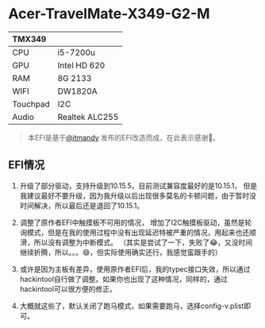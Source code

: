 # Acer-TravelMate-X349-G2-M

| TMX349   |                |
| :------- | --------       |
| CPU      | i5-7200u       |
| GPU      | Intel HD 620   |
| RAM      | 8G 2133        |
| WIFI     | DW1820A        |
| Touchpad | I2C            |
| Audio    | Realtek ALC255 |

> 本EFI是基于[@itmandy](https://github.com/itmandy/Acer-TravelMate-X349-G2-M-hackintosh-EFI)
>发布的EFI改造而成，在此表示感谢🙏。

## EFI情况
 
1. 升级了部分驱动，支持升级到10.15.5，目前测试兼容度最好的是10.15.1，
但是我建议最好不要升级，因为我升级以后出现很多莫名的卡顿问题，由于暂时没时间解决，所以最后还是退回了10.15.1。

2. 调整了原作者EFI中触摸板不可用的情况，
增加了I2C触摸板驱动，虽然是轮询模式，但是在我的使用过程中没有出现延迟特被严重的情况，用起来也还顺滑，所以没有调整为中断模式。
（其实是尝试了一下，失败了😂，又没时间继续折腾，所以。。。😄，但实际使用确实还行，我感觉蛮跟手的）

3. 或许是因为主板有差异，使用原作者EFI后，我的typec接口失效，所以通过hackintool自行做了调整。如果你也出现了这种情况，同样的，通过hackintool可以很方便的修正。

4. 大概就这些了，默认关闭了跑马模式，如果需要跑马，选择config-v.plist即可。
